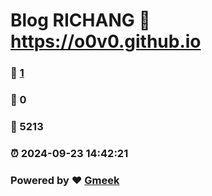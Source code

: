 # Blog RICHANG :link: https://o0v0.github.io 
### :page_facing_up: [1](https://o0v0.github.io/tag.html) 
### :speech_balloon: 0 
### :hibiscus: 5213 
### :alarm_clock: 2024-09-23 14:42:21 
### Powered by :heart: [Gmeek](https://github.com/Meekdai/Gmeek)
